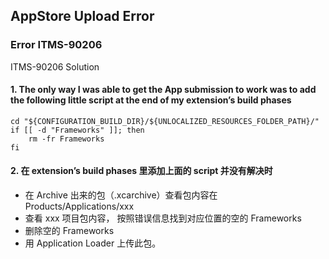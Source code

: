 ## AppStore Upload Error

### Error ITMS-90206

ITMS-90206 Solution

#### 1. The only way I was able to get the App submission to work was to add the following little script at the end of my extension’s build phases

```
cd "${CONFIGURATION_BUILD_DIR}/${UNLOCALIZED_RESOURCES_FOLDER_PATH}/"
if [[ -d "Frameworks" ]]; then 
    rm -fr Frameworks
fi
```

#### 2. 在 extension’s build phases 里添加上面的 script 并没有解决时
- 在 Archive 出来的包（.xcarchive）查看包内容在 Products/Applications/xxx 
- 查看 xxx 项目包内容， 按照错误信息找到对应位置的空的 Frameworks
- 删除空的 Frameworks
- 用 Application Loader 上传此包。